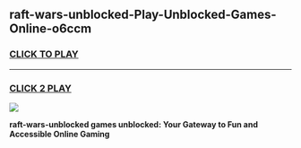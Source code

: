 
## raft-wars-unblocked-Play-Unblocked-Games-Online-o6ccm
<h3>
<a href="https://premium76.site?title=raft-wars-unblocked&ref=25A">CLICK TO PLAY</a></h3>
<hr>

<h3>
<a href="https://premium76.site?title=raft-wars-unblocked&ref=25A">CLICK 2 PLAY</a>
  
</h3>

<a href="https://premium76.site?title=raft-wars-unblocked&ref=25A"><img src="https://clearcache.store/games.png"></a>


**raft-wars-unblocked games unblocked: Your Gateway to Fun and Accessible Online Gaming**
